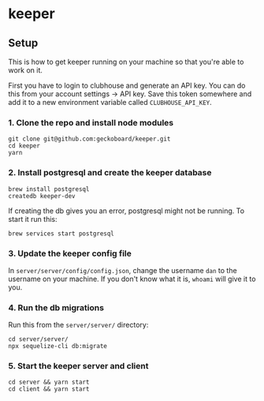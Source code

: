 # keeper

## Setup

This is how to get keeper running on your machine so that you're able to work on it.

First you have to login to clubhouse and generate an API key. You can do this from your account settings -> API key. Save this token somewhere and add it to a new environment variable called `CLUBHOUSE_API_KEY`.

### 1. Clone the repo and install node modules
```
git clone git@github.com:geckoboard/keeper.git
cd keeper
yarn
```

### 2. Install postgresql and create the keeper database
```
brew install postgresql
createdb keeper-dev
```

If creating the db gives you an error, postgresql might not be running. To start it run this:
```
brew services start postgresql
```

### 3. Update the keeper config file
In `server/server/config/config.json`, change the username `dan` to the username on your machine. If you don't know what it is, `whoami` will give it to you.

### 4. Run the db migrations
Run this from the `server/server/` directory:

```
cd server/server/
npx sequelize-cli db:migrate
```

### 5. Start the keeper server and client
```
cd server && yarn start
cd client && yarn start
```
